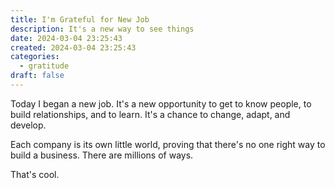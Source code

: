 ```yaml
---
title: I'm Grateful for New Job
description: It's a new way to see things
date: 2024-03-04 23:25:43
created: 2024-03-04 23:25:43
categories:
  - gratitude
draft: false
---
```

Today I began a new job. It's a new opportunity to get to know people, to build relationships, and to learn. It's a chance to change, adapt, and develop. 

Each company is its own little world, proving that there's no one right way to build a business. There are millions of ways. 

That's cool. 